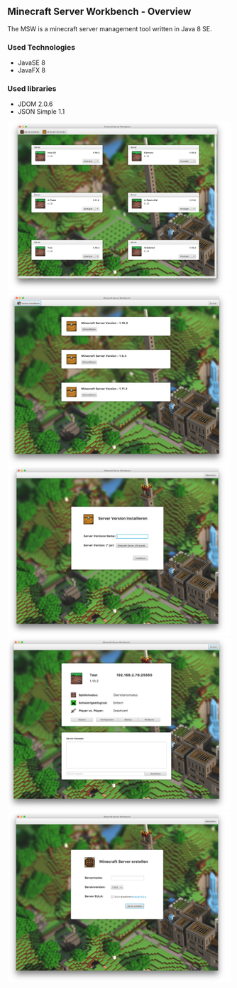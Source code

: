 ## Minecraft Server Workbench - Overview ##

The MSW is a minecraft server management tool written in Java 8 SE.

### Used Technologies ###

* JavaSE 8
* JavaFX 8

### Used libraries ###

* JDOM 2.0.6
* JSON Simple 1.1

![](https://github.com/laurence-trippen/Minecraft-Server-Workbench/blob/master/Showcase/msw1.png?raw=true)
![](https://github.com/laurence-trippen/Minecraft-Server-Workbench/blob/master/Showcase/msw2.png?raw=true)
![](https://github.com/laurence-trippen/Minecraft-Server-Workbench/blob/master/Showcase/msw3.png?raw=true)
![](https://github.com/laurence-trippen/Minecraft-Server-Workbench/blob/master/Showcase/msw4.png?raw=true)
![](https://github.com/laurence-trippen/Minecraft-Server-Workbench/blob/master/Showcase/msw5.png?raw=true)
